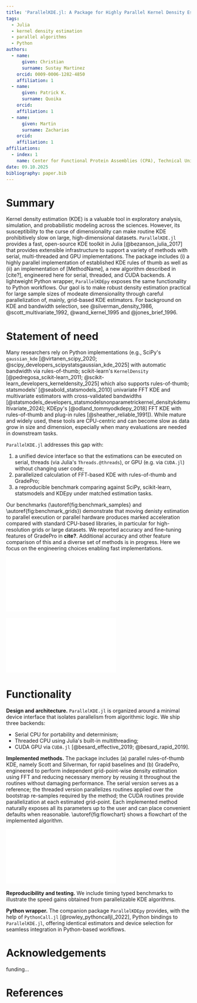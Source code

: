 ```yaml
---
title: 'ParallelKDE.jl: A Package for Highly Parallel Kernel Density Estimation'
tags:
  - Julia
  - kernel density estimation
  - parallel algorithms
  - Python
authors:
  - name:
      given: Christian
      surname: Sustay Martinez
    orcid: 0009-0006-1282-4850
    affiliation: 1
  - name:
      given: Patrick K.
      surname: Quoika
    orcid:
    affiliation: 1
  - name:
      given: Martin
      surname: Zacharias
    orcid:
    affiliation: 1
affiliations:
  - index: 1
    name: Center for Functional Protein Assemblies (CPA), Technical University of Munich, Germany
date: 09.10.2025
bibliography: paper.bib
---
```


# Summary

Kernel density estimation (KDE) is a valuable tool in exploratory analysis, simulation, and probabilistic modeling across the sciences. However, its susceptibility to the curse of dimensionality can make routine KDE prohibitively slow on large, high-dimensional datasets.
`ParallelKDE.jl` provides a fast, open-source KDE toolkit in Julia [@bezanson_julia_2017] that provides extensible infrastructure to support a variety of methods with serial, multi-threaded and GPU implementations. The package includes (i) a highly parallel implementation of established KDE rules of thumb as well as (ii) an implementation of [MethodName], a new algorithm described in [cite?], engineered here for serial, threaded, and CUDA backends. A lightweight Python wrapper, `ParallelKDEpy` exposes the same functionality to Python workflows. Our gaol is to make robust density estimation practical for large sample sizes of modeate dimensionality through careful parallelization of, mainly, grid-based KDE estimators. For background on KDE and bandwidth selection, see @silverman_density_1986, @scott_multivariate_1992, @wand_kernel_1995 and @jones_brief_1996.

# Statement of need

Many researchers rely on Python implementations (e.g., SciPy's `gaussian_kde` [@virtanen_scipy_2020; @scipy_developers_scipystatsgaussian_kde_2025] with automatic bandwidth via rules-of-thumb; scikit-learn's `KernelDensity` [@pedregosa_scikit-learn_2011; @scikit-learn_developers_kerneldensity_2025] which also supports rules-of-thumb; statsmodels' [@seabold_statsmodels_2010] univariate FFT KDE and multivariate estimators with cross-validated bandwidths [@statsmodels_developers_statsmodelsnonparametrickernel_densitykdemultivariate_2024]; KDEpy's [@odland_tommyodkdepy_2018] FFT KDE with rules-of-thumb and plug-in rules [@sheather_reliable_1991]). While mature and widely used, these tools are CPU-centric and can become slow as data grow in size and dimension, especially when many evaluations are needed in downstream tasks.

`ParallelKDE.jl` addresses this gap with:

1. a unified device interface so that the estimations can be executed on serial, threads (via Julia's `Threads.@threads`), or GPU (e.g. via `CUDA.jl`) without changing user code;
2. parallelized calculation of FFT-based KDE with rules-of-thumb and GradePro;
3. a reproducible benchmark comparing against SciPy, scikit-learn, statsmodels and KDEpy under matched estimation tasks.

Our benchmarks (\autoref{fig:benchmark_samples} and \autoref{fig:benchmark_grids}) demonstrate that moving denisty estimation to parallel execution or parallel hardware produces marked acceleration compared with standard CPU-based libraries, in particular for high-resolution grids or large datasets. We reported accuracy and fine-tuning features of GradePro in **cite?**. Additional accuracy and other feature comparison of this and a diverse set of methods is in progress. Here we focus on the engineering choices enabling fast implementations.

![Benchmark of common KDE packages and their estimators along with methods in ParallelKDE with respect to sample size. Relative mean times are reported where a value of 1.0 indicates that the estimator was the fastest for a sample size. The estimations were performed for 100 to 100000 samples in 1D with a grid of 500 points; and for 1000 to 1000000 samples in 2D with a grid of 100 points per dimension.\label{fig:benchmark_samples}](./benchmark_samples.pdf)

![Benchmark of common KDE packages and their estimators along with methods in ParallelKDE with respect to grid size. Relative mean times are reported where a value of 1.0 indicates that the estimator was the fastest for a grid size. The estimations were performed for 100 to 2500 grid points in 1D with 10000 samples; and for 33 to 300 grid points per dimension with 100000 samples in 2D.](./benchmark_grid.pdf)

# Functionality

**Design and architecture.** `ParallelKDE.jl` is organized around a minimal device interface that isolates parallelism from algorithmic logic. We ship three backends:

- Serial CPU for portability and determinism;
- Threaded CPU using Julia's built-in multithreading;
- CUDA GPU via `CUDA.jl` [@besard_effective_2019; @besard_rapid_2019].

**Implemented methods.** The package includes (a) parallel rules-of-thumb KDE, namely Scott and Silverman, for rapid baselines and (b) GradePro, engineered to perform independent grid-point-wise density estimation using FFT and reducing necessary memory by reusing it throughout the routines without damaging performance. The serial version serves as a reference; the threaded version parallelizes routines applied over the bootstrap re-samples required by the method; the CUDA routines provide parallelization at each estimated grid-point. Each implemented method naturally exposes all its parameters up to the user and can place convenient defaults when reasonable. \autoref{fig:flowchart} shows a flowchart of the implemented algorithm.

![Flowchart of the parallelizable point-wise density estimation algorithm. \label{fig:flowchart}](./parallelkde_flowchart.pdf)

**Reproducibility and testing.** We include timing typed benchmarks to illustrate the speed gains obtained from parallelizable KDE algorithms.

**Python wrapper.** The companion package `ParallelKDEpy` provides, with the help of `PythonCall.jl` [@rowley_pythoncalljl_2022], Python bindings to `ParallelKDE.jl`, offering identical estimators and device selection for seamless integration in Python-based workflows.

# Acknowledgements

funding...

# References
